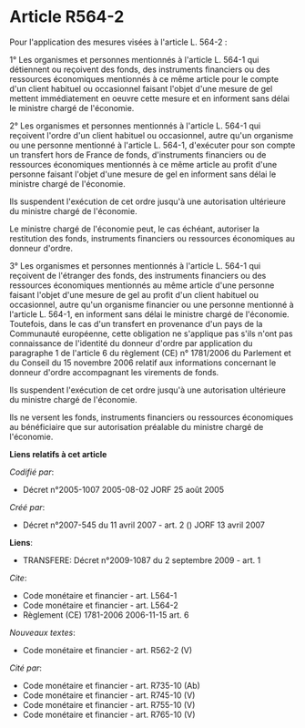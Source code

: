 # Article R564-2

Pour l'application des mesures visées à l'article L. 564-2 :

1° Les organismes et personnes mentionnés à l'article L. 564-1 qui détiennent ou reçoivent des fonds, des instruments
financiers ou des ressources économiques mentionnés à ce même article pour le compte d'un client habituel ou occasionnel
faisant l'objet d'une mesure de gel mettent immédiatement en oeuvre cette mesure et en informent sans délai le ministre
chargé de l'économie.

2° Les organismes et personnes mentionnés à l'article L. 564-1 qui reçoivent l'ordre d'un client habituel ou occasionnel,
autre qu'un organisme ou une personne mentionné à l'article L. 564-1, d'exécuter pour son compte un transfert hors de France
de fonds, d'instruments financiers ou de ressources économiques mentionnés à ce même article au profit d'une personne faisant
l'objet d'une mesure de gel en informent sans délai le ministre chargé de l'économie.

Ils suspendent l'exécution de cet ordre jusqu'à une autorisation ultérieure du ministre chargé de l'économie.

Le ministre chargé de l'économie peut, le cas échéant, autoriser la restitution des fonds, instruments financiers ou
ressources économiques au donneur d'ordre.

3° Les organismes et personnes mentionnés à l'article L. 564-1 qui reçoivent de l'étranger des fonds, des instruments
financiers ou des ressources économiques mentionnés au même article d'une personne faisant l'objet d'une mesure de gel au
profit d'un client habituel ou occasionnel, autre qu'un organisme financier ou une personne mentionné à l'article L. 564-1,
en informent sans délai le ministre chargé de l'économie. Toutefois, dans le cas d'un transfert en provenance d'un pays de la
Communauté européenne, cette obligation ne s'applique pas s'ils n'ont pas connaissance de l'identité du donneur d'ordre par
application du paragraphe 1 de l'article 6 du règlement (CE) n° 1781/2006 du Parlement et du Conseil du 15 novembre 2006
relatif aux informations concernant le donneur d'ordre accompagnant les virements de fonds.

Ils suspendent l'exécution de cet ordre jusqu'à une autorisation ultérieure du ministre chargé de l'économie.

Ils ne versent les fonds, instruments financiers ou ressources économiques au bénéficiaire que sur autorisation préalable du
ministre chargé de l'économie.

**Liens relatifs à cet article**

_Codifié par_:

  - Décret n°2005-1007 2005-08-02 JORF 25 août 2005

_Créé par_:

  - Décret n°2007-545 du 11 avril 2007 - art. 2 () JORF 13 avril 2007

**Liens**:

  - TRANSFERE: Décret n°2009-1087 du 2 septembre 2009 - art. 1

_Cite_:

  - Code monétaire et financier - art. L564-1
  - Code monétaire et financier - art. L564-2
  - Règlement (CE) 1781-2006 2006-11-15 art. 6

_Nouveaux textes_:

  - Code monétaire et financier - art. R562-2 (V)

_Cité par_:

  - Code monétaire et financier - art. R735-10 (Ab)
  - Code monétaire et financier - art. R745-10 (V)
  - Code monétaire et financier - art. R755-10 (V)
  - Code monétaire et financier - art. R765-10 (V)
